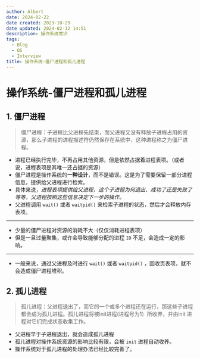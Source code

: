 ```yaml
---
author: Albert
date: 2024-02-22
date created: 2023-10-29
date updated: 2024-02-12 14:51
description: 操作系统常识
tags:
  - Blog
  - OS
  - Interview
title: 操作系统-僵尸进程和孤儿进程
---
```


# 操作系统-僵尸进程和孤儿进程

## 1. 僵尸进程

> 僵尸进程：子进程比父进程先结束，而父进程又没有释放子进程占用的资源，那么子进程的进程描述符仍然保存在系统中，这种进程称之为僵尸进程。

- 进程已经执行完毕，不再占用其他资源，但是依然占据着进程表项。（或者说，进程表项是其唯一还占据的资源）
- 僵尸进程是操作系统的**一种设计**，而不是错误。这是为了需要保留一部分进程信息，提供给父进程进行检索。
- 具体来说，_进程表项提供给父进程，这个子进程为何退出、成功了还是失败了等等，父进程按照这些信息决定下一步的操作。_
- 父进程调用 `wait()` 或者 `waitpid()` 来检索子进程的状态，然后才会释放内存表项。

---

- 少量的僵尸进程对资源的消耗不大（仅仅消耗进程表项）
- 但是一旦过量聚集，或许会导致能够分配的进程 `ID` 不足，会造成一定的影响。

---

- 一般来说，通过父进程及时进行 `wait()` 或者 `waitpid()` ，回收页表项，就不会造成僵尸进程堆积。

## 2. 孤儿进程

> 孤儿进程：父进程退出了，而它的一个或多个进程还在运行，那这些子进程都会成为孤儿进程。孤儿进程将被init进程(进程号为1）所收养，并由init 进程对它们完成状态收集工作。

- 父进程早于子进程退出，就会造成孤儿进程
- 孤儿进程对操作系统资源的影响比较有限，会被 `init` 进程自动收养。
- 操作系统对于孤儿进程的处理办法已经比较完善了。
